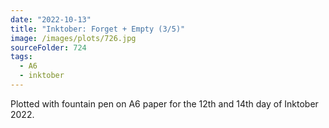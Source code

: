 ```yaml
---
date: "2022-10-13"
title: "Inktober: Forget + Empty (3/5)"
image: /images/plots/726.jpg
sourceFolder: 724
tags:
  - A6
  - inktober
---
```


Plotted with fountain pen on A6 paper for the 12th and 14th day of Inktober 2022.
